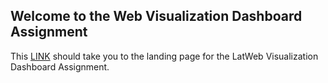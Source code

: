 ## Welcome to the Web Visualization Dashboard Assignment

This [LINK](https://github.com/warteng/Latitude_hw/Landing.html) should take you to the landing page for the LatWeb Visualization Dashboard Assignment. 

